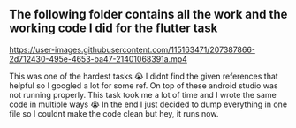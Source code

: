 ## The following folder contains all the work and the working code I did for the flutter task


https://user-images.githubusercontent.com/115163471/207387866-2d712430-495e-4653-ba47-21401068391a.mp4

This was one of the hardest tasks :sob: I didnt find the given references that helpful so I googled a lot for some ref. On top of these android studio was not running properly. This task took me a lot of time and I wrote the same code in multiple ways :sob: In the end I just decided to dump everything in one file so I couldnt make the code clean but hey, it runs now.

